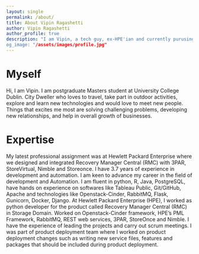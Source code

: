 ```yaml
---
layout: single
permalink: /about/
title: About Vipin Ragashetti
author: Vipin Ragashetti
author_profile: true
description: "I am Vipin, a tech guy, ex-HPE'ian and currently purusing Masters at University College Dublin.
og_image: "/assets/images/profile.jpg"
---
```


# Myself
Hi, I am Vipin. I am postgraduate Masters student at University College Dublin.
City Dweller who loves to travel, take part in outdoor activities, explore and learn new technologies and would love to meet new people.
Things that excites me most are solving challenging problems, developing new relationships, and help in overall growth of businesses.



# Expertise
My latest professional assignment was at Hewlett Packard Enterprise where we designed and integrated
Recovery Manager Central (RMC) with 3PAR, StoreVirtual, Nimble and Storeonce.
I have 3.7 years of experience in development and automation.
I am keen to advance my career in the field of development and Automation.
I am fluent in python, R, Java, PostgreSQL, have hands on experience on softwares like Tableau Public, Git/GitHub,
Apache and technologies like Openstack-Cinder, RabbitMQ, Flask, Gunicorn, Docker, Django.
At Hewlett Packard Enterprise (HPE), I worked as python developer for the product called Recovery
Manager Central (RMC) in Storage Domain. Worked on Openstack-Cinder framework, HPE’s PML Framework,
RabbitMQ, REST web services, 3PAR, StoreOnce and Nimble. I have the experience of leading the projects and
carry out scrum meetings. I was part of product deployment team where I worked on product deployment changes
such as writing new service files, features and packages that should be included during product deployment.
